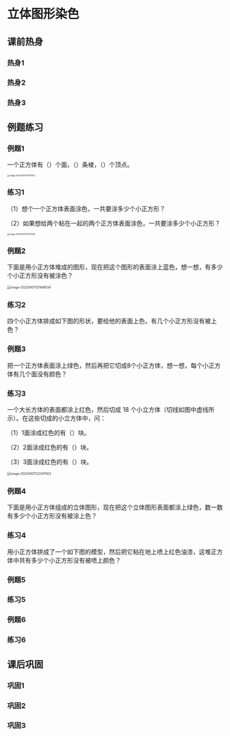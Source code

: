 # 立体图形染色

## 课前热身

### 热身1



### 热身2



### 热身3



## 例题练习

### 例题1

一个正方体有（）个面，（）条棱，（）个顶点。

<img src="https://images-1251118812.cos.ap-guangzhou.myqcloud.com/202204071210-eebd.png" alt="image-20220407121011452" style="zoom:33%;" />



### 练习1

（1）想个一个正方体表面涂色，一共要涂多少个小正方形？

（2）如果想给两个粘在一起的两个正方体表面涂色，一共要涂多少个小正方形？

<img src="https://images-1251118812.cos.ap-guangzhou.myqcloud.com/202204071211-3a1a.png" alt="image-20220407121153565" style="zoom:33%;" />



### 例题2

下面是用小正方体堆成的图形，现在把这个图形的表面涂上蓝色，想一想，有多少个小正方形没有被涂色？

<img src="https://images-1251118812.cos.ap-guangzhou.myqcloud.com/202204071214-86e2.png" alt="image-20220407121448034" style="zoom:50%;" />



### 练习2

四个小正方体排成如下图的形状，要给他的表面上色，有几个小正方形没有被上色？





### 例题3

把一个正方体表面涂上绿色，然后再把它切成8个小正方体，想一想，每个小正方体有几个面没有颜色？





### 练习3

一个大长方体的表面都涂上红色，然后切成 18 个小立方体（切线如图中虚线所示）。在这些切成的小立方体中，问：

（1）1面涂成红色的有（）块。

（2）2面涂成红色的有（）块。

（3）3面涂成红色的有（）块。

<img src="https://images-1251118812.cos.ap-guangzhou.myqcloud.com/202204071220-bd7d.png" alt="image-20220407122047923" style="zoom:50%;" />



### 例题4

下面是用小正方体组成的立体图形，现在把这个立体图形表面都涂上绿色，数一数有多少个小正方形没有被涂上色？





### 练习4

用小正方体拼成了一个如下图的模型，然后把它粘在地上喷上红色油漆，这堆正方体中共有多少个小正方形没有被喷上颜色？



### 例题5



### 练习5



### 例题6



### 练习6



## 课后巩固

### 巩固1



### 巩固2



### 巩固3
